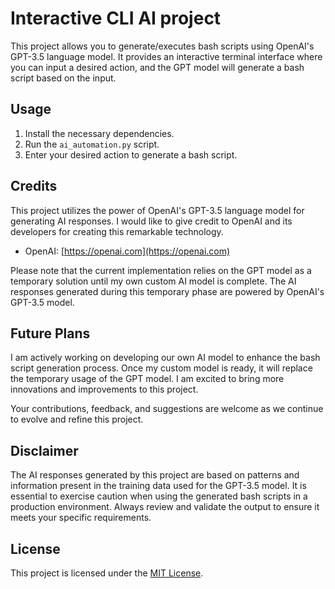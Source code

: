 # Interactive CLI AI project

This project allows you to generate/executes bash scripts using OpenAI's GPT-3.5 language model. It provides an interactive terminal interface where you can input a desired action, and the GPT model will generate a bash script based on the input.

## Usage

1. Install the necessary dependencies.
2. Run the `ai_automation.py` script.
3. Enter your desired action to generate a bash script.

## Credits

This project utilizes the power of OpenAI's GPT-3.5 language model for generating AI responses. I would like to give credit to OpenAI and its developers for creating this remarkable technology.

- OpenAI: [https://openai.com](https://openai.com)

Please note that the current implementation relies on the GPT model as a temporary solution until my own custom AI model is complete. The AI responses generated during this temporary phase are powered by OpenAI's GPT-3.5 model.

## Future Plans

I am actively working on developing our own AI model to enhance the bash script generation process. Once my custom model is ready, it will replace the temporary usage of the GPT model. I am excited to bring more innovations and improvements to this project.

Your contributions, feedback, and suggestions are welcome as we continue to evolve and refine this project.

## Disclaimer

The AI responses generated by this project are based on patterns and information present in the training data used for the GPT-3.5 model. It is essential to exercise caution when using the generated bash scripts in a production environment. 
Always review and validate the output to ensure it meets your specific requirements.

## License

This project is licensed under the [MIT License](LICENSE).
